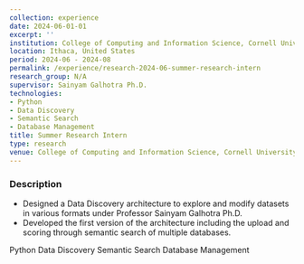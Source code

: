 ```yaml
---
collection: experience
date: 2024-06-01-01
excerpt: ''
institution: College of Computing and Information Science, Cornell University
location: Ithaca, United States
period: 2024-06 - 2024-08
permalink: /experience/research-2024-06-summer-research-intern
research_group: N/A
supervisor: Sainyam Galhotra Ph.D.
technologies:
- Python
- Data Discovery
- Semantic Search
- Database Management
title: Summer Research Intern
type: research
venue: College of Computing and Information Science, Cornell University
---
```


### Description

* Designed a Data Discovery architecture to explore and modify datasets in various formats under Professor Sainyam Galhotra Ph.D.
* Developed the first version of the architecture including the upload and scoring through semantic search of multiple databases.



<div class="archive__item-tags">
  <span class="archive__tag">Python</span>
  <span class="archive__tag">Data Discovery</span>
  <span class="archive__tag">Semantic Search</span>
  <span class="archive__tag">Database Management</span>
</div>
